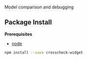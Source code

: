 Model comparison and debugging

Package Install
---------------

**Prerequisites**
- [node](http://nodejs.org/)

```bash
npm install --save crosscheck-widget
```
